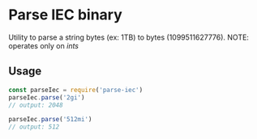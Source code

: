 # Parse IEC binary

Utility to parse a string bytes (ex: 1TB) to bytes (1099511627776).
NOTE: operates only on *ints*

## Usage

```js
const parseIec = require('parse-iec')
parseIec.parse('2gi')
// output: 2048

parseIec.parse('512mi')
// output: 512
```
